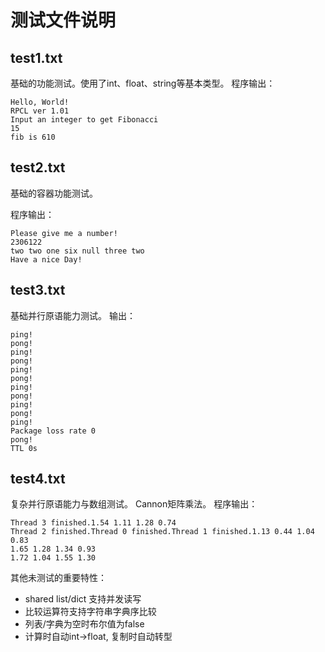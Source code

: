 # 测试文件说明
## test1.txt
基础的功能测试。使用了int、float、string等基本类型。
程序输出：
```
Hello, World!
RPCL ver 1.01
Input an integer to get Fibonacci
15
fib is 610
```
## test2.txt
基础的容器功能测试。

程序输出：
```
Please give me a number!
2306122
two two one six null three two 
Have a nice Day!
```
## test3.txt
基础并行原语能力测试。
输出：
```
ping!
pong!
ping!
pong!
ping!
pong!
ping!
pong!
ping!
pong!
ping!
Package loss rate 0
pong!
TTL 0s
```

## test4.txt
复杂并行原语能力与数组测试。
Cannon矩阵乘法。
程序输出：
```
Thread 3 finished.1.54 1.11 1.28 0.74
Thread 2 finished.Thread 0 finished.Thread 1 finished.1.13 0.44 1.04 0.83
1.65 1.28 1.34 0.93
1.72 1.04 1.55 1.30
```


其他未测试的重要特性：
- shared list/dict 支持并发读写
- 比较运算符支持字符串字典序比较
- 列表/字典为空时布尔值为false
- 计算时自动int->float, 复制时自动转型

